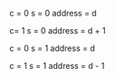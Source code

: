  
c = 0  s = 0 address = d   

c= 1  s = 0 address = d + 1 

c = 0 s = 1 address = d 

c = 1 s = 1 address = d - 1 
